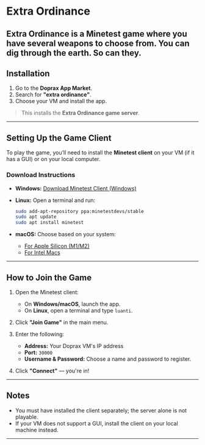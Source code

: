 # Extra Ordinance

**Extra Ordinance** is a Minetest game where you have several weapons to choose from. You can dig through the earth. So can they.
---

## Installation

1. Go to the **Doprax App Market**.
2. Search for **"extra ordinance"**.
3. Choose your VM and install the app.

> This installs the **Extra Ordinance game server**.

---

## Setting Up the Game Client

To play the game, you’ll need to install the **Minetest client** on your VM (if it has a GUI) or on your local computer.

### Download Instructions

* **Windows:**
  [Download Minetest Client (Windows)](https://github.com/luanti-org/luanti/releases/download/5.11.0/luanti-5.11.0-win64.zip)

* **Linux:**
  Open a terminal and run:

  ```bash
  sudo add-apt-repository ppa:minetestdevs/stable
  sudo apt update
  sudo apt install minetest
  ```

* **macOS:**
  Choose based on your system:

  * [For Apple Silicon (M1/M2)](https://github.com/luanti-org/luanti/releases/download/5.11.0/luanti_5.11.0-macos11.3_arm64.zip)
  * [For Intel Macs](https://github.com/luanti-org/luanti/releases/download/5.11.0/luanti_5.11.0-macos11.3_x86_64_flag_O1.zip)

---

## How to Join the Game

1. Open the Minetest client:

   * On **Windows/macOS**, launch the app.
   * On **Linux**, open a terminal and type `luanti`.

2. Click **"Join Game"** in the main menu.

3. Enter the following:

   * **Address:** Your Doprax VM's IP address
   * **Port:** `30000`
   * **Username & Password:** Choose a name and password to register.

4. Click **"Connect"** — you're in!

---

## Notes

* You must have installed the client separately; the server alone is not playable.
* If your VM does not support a GUI, install the client on your local machine instead.

---

